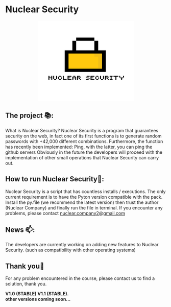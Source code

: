 
# Nuclear Security
<div align="center">
    <img src="https://raw.githubusercontent.com/Nuclear-Company/Nuclear-security/main/Developer%20source/logo.png" alt="Logo" width="300" height="250">
  </a>
</div>

## The project 📚:
What is Nuclear Security?
Nuclear Security is a program that guarantees security on the web, in fact one of its first functions is to generate random passwords with +42,000 different combinations. Furthermore, the function has recently been implemented: Ping,
with the latter, you can ping the github servers
Obviously in the future the developers will proceed with the implementation of other small operations that Nuclear Security can carry out.
## How to run Nuclear Security🔎:
Nuclear Security is a script that has countless installs / executions.
The only current requirement is to have the Pyton version compatible with the pack.
Install the py.file (we recommend the latest version)
then trust the author (Nuclear Company) and finally run the file in terminal.
If you encounter any problems, please contact nuclear.company2@gmail.com
## News 📫:
The developers are currently working on adding new features to Nuclear Security.
(such as compatibility with other operating systems)
## Thank you🧡
For any problem encountered in the course, please contact us to find a solution, thank you.

**V1.0 (STABLE) V1.1 (STABLE). <br>
 other versions coming soon...**

